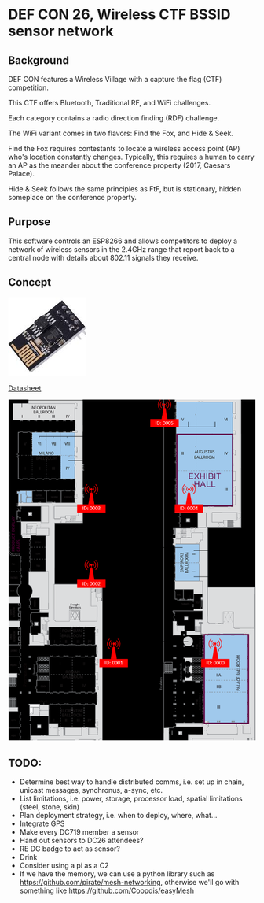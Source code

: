 # DEF CON 26, Wireless CTF BSSID sensor network

## Background

DEF CON features a Wireless Village with a capture the flag (CTF) 
competition. 

This CTF offers Bluetooth, Traditional RF, and WiFi challenges. 

Each category contains a radio direction finding (RDF) challenge.

The WiFi variant comes in two flavors: Find the Fox, and Hide & Seek.


Find the Fox requires contestants to locate a wireless access point (AP) 
who's location constantly changes. Typically, this requires a human to 
carry an AP as the meander about the conference property (2017, Caesars 
Palace).

Hide & Seek follows the same principles as FtF, but is stationary, 
hidden someplace on the conference property. 

## Purpose

This software controls an ESP8266 and allows competitors to deploy a 
network of wireless sensors in the 2.4GHz range that report back to a 
central node with details about 
802.11 signals they receive.

## Concept

![picture](img/esp8266.jpg)

[Datasheet](https://nurdspace.nl/ESP8266)

![picture](img/map.png)

## TODO:

- Determine best way to handle distributed comms, i.e. set up in chain, unicast messages, synchronus, a-sync, etc.
- List limitations, i.e. power, storage, processor load, spatial limitations (steel, stone, skin)
- Plan deployment strategy, i.e. when to deploy, where, what...
- Integrate GPS
- Make every DC719 member a sensor
- Hand out sensors to DC26 attendees?
- RE DC badge to act as sensor?
- Drink
- Consider using a pi as a C2
- If we have the memory, we can use a python library such as https://github.com/pirate/mesh-networking, otherwise we'll go with something like https://github.com/Coopdis/easyMesh



